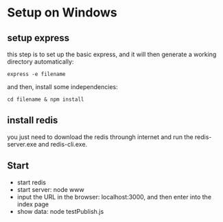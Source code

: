 # Setup on Windows
## setup express

this step is to set up the basic express, and it will then generate a working directory automatically:

```
express -e filename
```

and then, install some independencies:

```
cd filename & npm install
```



## install redis


you just need to download the redis throungh internet and run the redis-server.exe and redis-cli.exe.

## Start
*  start redis
*  start server: node www
*  input the URL in the browser: localhost:3000, and then enter into the index page
*  show data: node testPublish.js